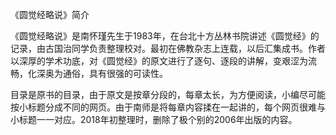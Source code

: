 《圆觉经略说》简介

《圆觉经略说》是南怀瑾先生于1983年，在台北十方丛林书院讲述《圆觉经》的记录，由古国治同学负责整理校对。最初在佛教杂志上连载，以后汇集成书。作者以深厚的学术功底，对《圆觉经》的原文进行了逐句、逐段的讲解，变艰涩为流畅，化深奥为通俗，具有很强的可读性。

目录是原书的目录，由于原文是按章分段的，每章太长，为方便阅读，小编尽可能按小标题分成不同的网页。由于南师是将每章内容揉在一起讲的，每个网页很难与小标题一一对应。2018年初整理时，删除了极个别的2006年出版的内容。